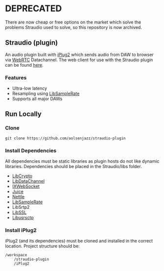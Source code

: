 # DEPRECATED
There are now cheap or free options on the market which solve the problems Straudio used to solve, so this repository is now archived.

## Straudio (plugin)

An audio plugin built with [iPlug2](https://github.com/iPlug2/iPlug2) which sends audio from DAW to browser via [WebRTC](https://webrtc.org/) Datachannel. The web client for use with the Straudio plugin can be found [here](https://github.com/aolsenjazz/straudio-web).

### Features

- Ultra-low latency
- Resampling using [LibSampleRate](http://www.mega-nerd.com/SRC/)
- Supports all major DAWs

## Run Locally

### Clone

```
git clone https://github.com/aolsenjazz/straudio-plugin
```

### Install Dependencies

All dependencies must be static libraries as plugin hosts do not like dynamic libraries. Dependencies should be placed in the Straudio/libs folder.

- [LibCrypto](https://wiki.openssl.org/index.php/Libcrypto_API)
- [LibDataChannel](https://github.com/paullouisageneau/libdatachannel)
- [IXWebSocket](https://github.com/machinezone/IXWebSocket)
- [Juice](https://github.com/paullouisageneau/libjuice)
- [Nettle](https://www.lysator.liu.se/~nisse/nettle/)
- [LibSampleRate](http://www.mega-nerd.com/SRC/)
- LibSrtp2
- [LibSSL](https://wiki.openssl.org/index.php/Libssl_API)
- [Libusrsctp](https://github.com/sctplab/usrsctp)

### Install iPlug2

iPlug2 (and its dependencies) must be cloned and installed in the correct location. Project structure should be:

```
/workspace
    /straudio-plugin
    /iPlug2
```
